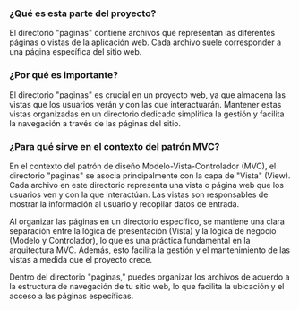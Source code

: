 ### ¿Qué es esta parte del proyecto?
El directorio "paginas" contiene archivos que representan las diferentes páginas o vistas de la aplicación web. Cada archivo suele corresponder a una página específica del sitio web.

### ¿Por qué es importante?
El directorio "paginas" es crucial en un proyecto web, ya que almacena las vistas que los usuarios verán y con las que interactuarán. Mantener estas vistas organizadas en un directorio dedicado simplifica la gestión y facilita la navegación a través de las páginas del sitio.

### ¿Para qué sirve en el contexto del patrón MVC?
En el contexto del patrón de diseño Modelo-Vista-Controlador (MVC), el directorio "paginas" se asocia principalmente con la capa de "Vista" (View). Cada archivo en este directorio representa una vista o página web que los usuarios ven y con la que interactúan. Las vistas son responsables de mostrar la información al usuario y recopilar datos de entrada.

Al organizar las páginas en un directorio específico, se mantiene una clara separación entre la lógica de presentación (Vista) y la lógica de negocio (Modelo y Controlador), lo que es una práctica fundamental en la arquitectura MVC. Además, esto facilita la gestión y el mantenimiento de las vistas a medida que el proyecto crece.

Dentro del directorio "paginas," puedes organizar los archivos de acuerdo a la estructura de navegación de tu sitio web, lo que facilita la ubicación y el acceso a las páginas específicas.